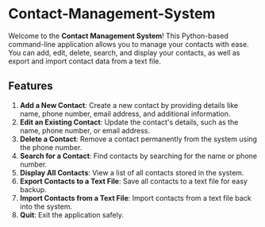 # Contact-Management-System


Welcome to the **Contact Management System**! This Python-based command-line application allows you to manage your contacts with ease. You can add, edit, delete, search, and display your contacts, as well as export and import contact data from a text file.

## Features
1. **Add a New Contact**: Create a new contact by providing details like name, phone number, email address, and additional information.
2. **Edit an Existing Contact**: Update the contact's details, such as the name, phone number, or email address.
3. **Delete a Contact**: Remove a contact permanently from the system using the phone number.
4. **Search for a Contact**: Find contacts by searching for the name or phone number.
5. **Display All Contacts**: View a list of all contacts stored in the system.
6. **Export Contacts to a Text File**: Save all contacts to a text file for easy backup.
7. **Import Contacts from a Text File**: Import contacts from a text file back into the system. 
8. **Quit**: Exit the application safely.


